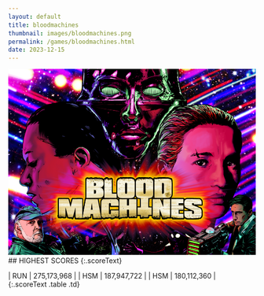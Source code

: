 ```yaml
---
layout: default
title: bloodmachines
thumbnail: images/bloodmachines.png
permalink: /games/bloodmachines.html
date: 2023-12-15
---
```


<img src="../images/bloodmachines.png" class="gameThumbnail img-fluid mx-auto align-middle">
## HIGHEST SCORES
{:.scoreText}

| RUN | 275,173,968 | 
| HSM | 187,947,722 | 
| HSM | 180,112,360 | 
{:.scoreText .table .td}
